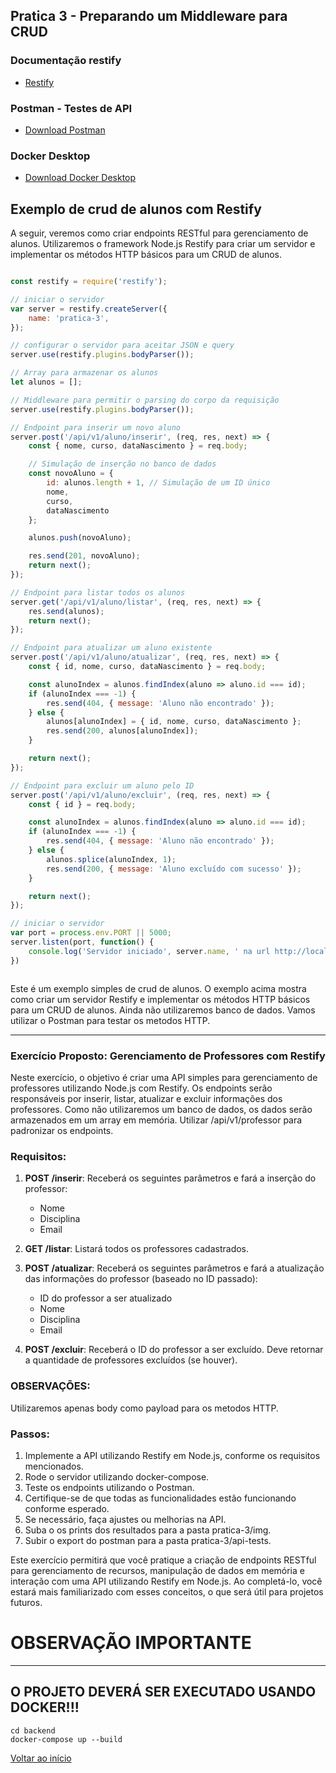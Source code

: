 ## Pratica 3 - Preparando um Middleware para CRUD

### Documentação restify
- [Restify](http://restify.com/)

### Postman - Testes de API
- [Download Postman](https://www.postman.com/downloads/)

### Docker Desktop
- [Download Docker Desktop](https://www.docker.com/products/docker-desktop/)



## Exemplo de crud de alunos com Restify

A seguir, veremos como criar endpoints RESTful para gerenciamento de alunos. Utilizaremos o framework Node.js Restify para criar um servidor e implementar os métodos HTTP básicos para um CRUD de alunos. 

```javascript

const restify = require('restify');

// iniciar o servidor
var server = restify.createServer({
    name: 'pratica-3',
});

// configurar o servidor para aceitar JSON e query
server.use(restify.plugins.bodyParser());

// Array para armazenar os alunos
let alunos = [];

// Middleware para permitir o parsing do corpo da requisição
server.use(restify.plugins.bodyParser());

// Endpoint para inserir um novo aluno
server.post('/api/v1/aluno/inserir', (req, res, next) => {
    const { nome, curso, dataNascimento } = req.body;

    // Simulação de inserção no banco de dados
    const novoAluno = {
        id: alunos.length + 1, // Simulação de um ID único
        nome,
        curso,
        dataNascimento
    };

    alunos.push(novoAluno);

    res.send(201, novoAluno);
    return next();
});

// Endpoint para listar todos os alunos
server.get('/api/v1/aluno/listar', (req, res, next) => {
    res.send(alunos);
    return next();
});

// Endpoint para atualizar um aluno existente
server.post('/api/v1/aluno/atualizar', (req, res, next) => {
    const { id, nome, curso, dataNascimento } = req.body;

    const alunoIndex = alunos.findIndex(aluno => aluno.id === id);
    if (alunoIndex === -1) {
        res.send(404, { message: 'Aluno não encontrado' });
    } else {
        alunos[alunoIndex] = { id, nome, curso, dataNascimento };
        res.send(200, alunos[alunoIndex]);
    }

    return next();
});

// Endpoint para excluir um aluno pelo ID
server.post('/api/v1/aluno/excluir', (req, res, next) => {
    const { id } = req.body;

    const alunoIndex = alunos.findIndex(aluno => aluno.id === id);
    if (alunoIndex === -1) {
        res.send(404, { message: 'Aluno não encontrado' });
    } else {
        alunos.splice(alunoIndex, 1);
        res.send(200, { message: 'Aluno excluído com sucesso' });
    }

    return next();
});

// iniciar o servidor
var port = process.env.PORT || 5000;
server.listen(port, function() {
    console.log('Servidor iniciado', server.name, ' na url http://localhost:' + port);
})



```
Este é um exemplo simples de crud de alunos. O exemplo acima mostra como criar um servidor Restify e implementar os métodos HTTP básicos para um CRUD de alunos. 
Ainda não utilizaremos banco de dados. Vamos utilizar o Postman para testar os metodos HTTP.

---

### Exercício Proposto: Gerenciamento de Professores com Restify

Neste exercício, o objetivo é criar uma API simples para gerenciamento de professores utilizando Node.js com Restify. Os endpoints serão responsáveis por inserir, listar, atualizar e excluir informações dos professores. Como não utilizaremos um banco de dados, os dados serão armazenados em um array em memória. Utilizar /api/v1/professor para padronizar os endpoints.

### Requisitos:

1. **POST /inserir**: Receberá os seguintes parâmetros e fará a inserção do professor:
   - Nome
   - Disciplina
   - Email

2. **GET /listar**: Listará todos os professores cadastrados.

3. **POST /atualizar**: Receberá os seguintes parâmetros e fará a atualização das informações do professor (baseado no ID passado):
   - ID do professor a ser atualizado
   - Nome
   - Disciplina
   - Email

4. **POST /excluir**: Receberá o ID do professor a ser excluído. Deve retornar a quantidade de professores excluídos (se houver).

### OBSERVAÇÕES:
Utilizaremos apenas body como payload para os metodos HTTP.

### Passos:

1. Implemente a API utilizando Restify em Node.js, conforme os requisitos mencionados.
2. Rode o servidor utilizando docker-compose.
3. Teste os endpoints utilizando o Postman.
4. Certifique-se de que todas as funcionalidades estão funcionando conforme esperado.
5. Se necessário, faça ajustes ou melhorias na API.
6. Suba o os prints dos resultados para a pasta pratica-3/img.
7. Subir o export do postman para a pasta pratica-3/api-tests.

Este exercício permitirá que você pratique a criação de endpoints RESTful para gerenciamento de recursos, manipulação de dados em memória e interação com uma API utilizando Restify em Node.js. Ao completá-lo, você estará mais familiarizado com esses conceitos, o que será útil para projetos futuros.


# OBSERVAÇÃO IMPORTANTE
---
## O PROJETO DEVERÁ SER EXECUTADO USANDO DOCKER!!!
```
cd backend
docker-compose up --build
``` 

[Voltar ao início](../../README.md)